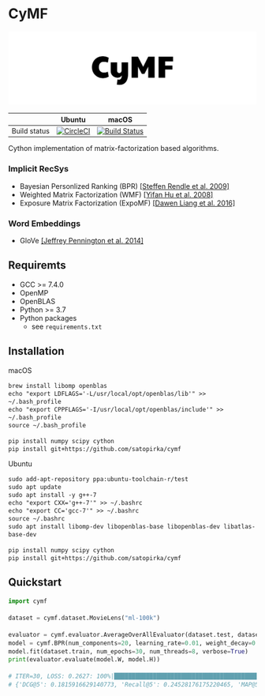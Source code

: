 
# CyMF
![CyMF logo](logo.png)

||Ubuntu|macOS|
|-|-|-|
| Build status | [![CircleCI](https://circleci.com/gh/satopirka/cymf.svg?style=svg)](https://circleci.com/gh/satopirka/cymf) | [![Build Status](https://travis-ci.org/satopirka/cymf.svg?branch=master)](https://travis-ci.org/satopirka/cymf) |

Cython implementation of matrix-factorization based algorithms.

### Implicit RecSys
- Bayesian Personlized Ranking (BPR) [[Steffen Rendle et al. 2009]](https://arxiv.org/pdf/1205.2618.pdf)
- Weighted Matrix Factorization (WMF) [[Yifan Hu et al. 2008]](http://yifanhu.net/PUB/cf.pdf)
- Exposure Matrix Factorization (ExpoMF) [[Dawen Liang et al. 2016]](https://arxiv.org/pdf/1510.07025.pdf)

### Word Embeddings
- GloVe [[Jeffrey Pennington et al. 2014]](https://nlp.stanford.edu/projects/glove/)

## Requiremts
- GCC >= 7.4.0
- OpenMP
- OpenBLAS
- Python >= 3.7
- Python packages
    - see `requirements.txt`

## Installation
macOS
```
brew install libomp openblas
echo "export LDFLAGS='-L/usr/local/opt/openblas/lib'" >> ~/.bash_profile
echo "export CPPFLAGS='-I/usr/local/opt/openblas/include'" >> ~/.bash_profile
source ~/.bash_profile

pip install numpy scipy cython
pip install git+https://github.com/satopirka/cymf
```

Ubuntu
```
sudo add-apt-repository ppa:ubuntu-toolchain-r/test
sudo apt update
sudo apt install -y g++-7
echo "export CXX='g++-7'" >> ~/.bashrc
echo "export CC='gcc-7'" >> ~/.bashrc
source ~/.bashrc
sudo apt install libomp-dev libopenblas-base libopenblas-dev libatlas-base-dev

pip install numpy scipy cython
pip install git+https://github.com/satopirka/cymf
```

## Quickstart

```py
import cymf

dataset = cymf.dataset.MovieLens("ml-100k")

evaluator = cymf.evaluator.AverageOverAllEvaluator(dataset.test, dataset.train, k=5)
model = cymf.BPR(num_components=20, learning_rate=0.01, weight_decay=0.01)
model.fit(dataset.train, num_epochs=30, num_threads=8, verbose=True)
print(evaluator.evaluate(model.W, model.H))

# ITER=30, LOSS: 0.2627: 100%|█████████████████████████████████████████████| 30/30 [00:00<00:00, 98.46it/s]
# {'DCG@5': 0.1815916629140773, 'Recall@5': 0.24528176175220465, 'MAP@5': 0.21311784866390876}
```

